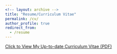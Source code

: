 ```yaml
---
<!-- layout: archive -->
title: "Resume/Curriculum Vitae"
permalink: /cv/
author_profile: true
redirect_from:
  - /resume
---
```



[Click to View My Up-to-date Curriculum Vitae (PDF)](https://abhishekch47.github.io/files/Resume_Abhishek_Chigurupati.pdf)

<!-- <embed src="https://JiahaoPlus.github.io/files/CV_jh.pdf" width="650" height="1800" type='application/pdf'> -->
